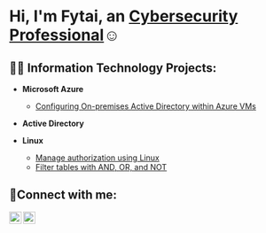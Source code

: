 <h1>Hi, I'm Fytai, an <a href="https://linkedin.com/in/fytai-m-lynch">Cybersecurity Professional</a>☺</h1>

<h2>👨‍💻 Information Technology Projects:</h2>

- <b>Microsoft Azure</b>
  - [Configuring On-premises Active Directory within Azure VMs](https://github.com/fytailynch/configure-ad)
 
- <b>Active Directory</b>
 
- <b>Linux</b>
  - [Manage authorization using Linux](https://github.com/FytaiLynch/File-Permissions-in-Linux)
  - [Filter tables with AND, OR, and NOT](https://github.com/FytaiLynch/Filter-with-AND-OR-and-NOT)

<h2>🤳Connect with me:</h2>

[<img align="left" alt="Fytai | LinkedIn" width="22px" src="https://cdn.jsdelivr.net/npm/simple-icons@v3/icons/linkedin.svg" />][linkedin]
[<img align="left" alt="Fytai | Instagram" width="22px" src="https://cdn.jsdelivr.net/npm/simple-icons@v3/icons/instagram.svg" />][instagram]

[instagram]: https://www.instagram.com/xoxo_fytai
[linkedin]: https://linkedin.com/in/fytai-m-lynch
